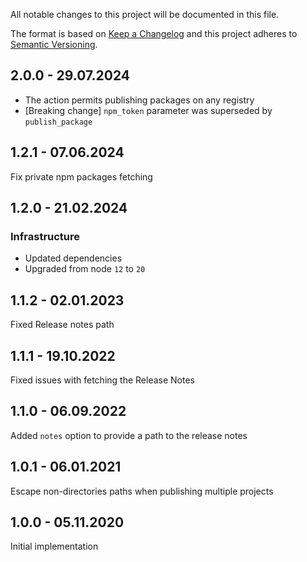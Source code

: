 All notable changes to this project will be documented in this file.

The format is based on [Keep a Changelog](http://keepachangelog.com/)
and this project adheres to [Semantic Versioning](http://semver.org/).

## 2.0.0 - 29.07.2024

- The action permits publishing packages on any registry
- [Breaking change] `npm_token` parameter was superseded by `publish_package`

## 1.2.1 - 07.06.2024

Fix private npm packages fetching

## 1.2.0 - 21.02.2024

### Infrastructure
- Updated dependencies
- Upgraded from node `12` to `20`

## 1.1.2 - 02.01.2023

Fixed Release notes path

## 1.1.1 - 19.10.2022

Fixed issues with fetching the Release Notes

## 1.1.0 - 06.09.2022

Added `notes` option to provide a path to the release notes

## 1.0.1 - 06.01.2021

Escape non-directories paths when publishing multiple projects

## 1.0.0 - 05.11.2020

Initial implementation
